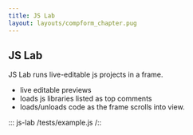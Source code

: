 ```yaml
---
title: JS Lab
layout: layouts/compform_chapter.pug
---
```



## JS Lab

JS Lab runs live-editable js projects in a frame.

- live editable previews
- loads js libraries listed as top comments
- loads/unloads code as the frame scrolls into view.

::: js-lab
/tests/example.js
/::


